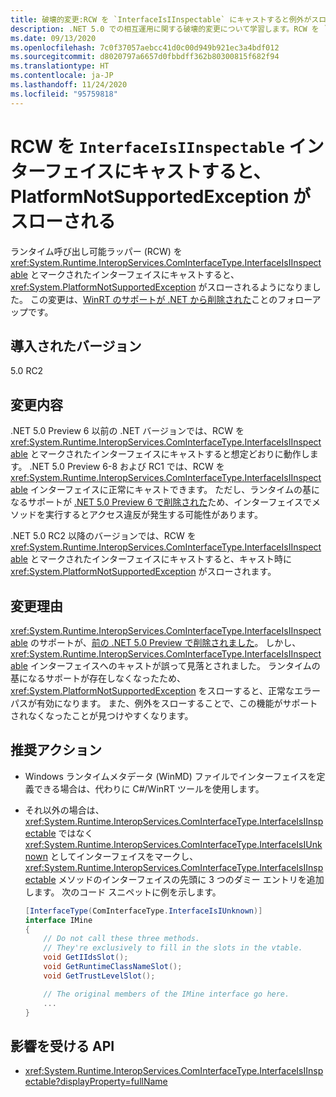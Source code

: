 ```yaml
---
title: 破壊的変更:RCW を `InterfaceIsIInspectable` にキャストすると例外がスローされる
description: .NET 5.0 での相互運用に関する破壊的変更について学習します。RCW を `InterfaceIsIInspectable` インターフェイスにキャストすると、PlatformNotSupportedException がスローされます。
ms.date: 09/13/2020
ms.openlocfilehash: 7c0f37057aebcc41d0c00d949b921ec3a4bdf012
ms.sourcegitcommit: d8020797a6657d0fbbdff362b80300815f682f94
ms.translationtype: HT
ms.contentlocale: ja-JP
ms.lasthandoff: 11/24/2020
ms.locfileid: "95759818"
---
```

# <a name="casting-rcw-to-an-interfaceisiinspectable-interface-throws-platformnotsupportedexception"></a>RCW を `InterfaceIsIInspectable` インターフェイスにキャストすると、PlatformNotSupportedException がスローされる

ランタイム呼び出し可能ラッパー (RCW) を <xref:System.Runtime.InteropServices.ComInterfaceType.InterfaceIsIInspectable> とマークされたインターフェイスにキャストすると、<xref:System.PlatformNotSupportedException> がスローされるようになりました。 この変更は、[WinRT のサポートが .NET から削除された](built-in-support-for-winrt-removed.md)ことのフォローアップです。

## <a name="version-introduced"></a>導入されたバージョン

5.0 RC2

## <a name="change-description"></a>変更内容

.NET 5.0 Preview 6 以前の .NET バージョンでは、RCW を <xref:System.Runtime.InteropServices.ComInterfaceType.InterfaceIsIInspectable> とマークされたインターフェイスにキャストすると想定どおりに動作します。 .NET 5.0 Preview 6-8 および RC1 では、RCW を <xref:System.Runtime.InteropServices.ComInterfaceType.InterfaceIsIInspectable> インターフェイスに正常にキャストできます。 ただし、ランタイムの基になるサポートが [.NET 5.0 Preview 6 で削除された](built-in-support-for-winrt-removed.md)ため、インターフェイスでメソッドを実行するとアクセス違反が発生する可能性があります。

.NET 5.0 RC2 以降のバージョンでは、RCW を <xref:System.Runtime.InteropServices.ComInterfaceType.InterfaceIsIInspectable> とマークされたインターフェイスにキャストすると、キャスト時に <xref:System.PlatformNotSupportedException> がスローされます。

## <a name="reason-for-change"></a>変更理由

<xref:System.Runtime.InteropServices.ComInterfaceType.InterfaceIsIInspectable> のサポートが、[前の .NET 5.0 Preview で削除されました](built-in-support-for-winrt-removed.md)。 しかし、<xref:System.Runtime.InteropServices.ComInterfaceType.InterfaceIsIInspectable> インターフェイスへのキャストが誤って見落とされました。 ランタイムの基になるサポートが存在しなくなったため、<xref:System.PlatformNotSupportedException> をスローすると、正常なエラー パスが有効になります。 また、例外をスローすることで、この機能がサポートされなくなったことが見つけやすくなります。

## <a name="recommended-action"></a>推奨アクション

- Windows ランタイムメタデータ (WinMD) ファイルでインターフェイスを定義できる場合は、代わりに C#/WinRT ツールを使用します。

- それ以外の場合は、<xref:System.Runtime.InteropServices.ComInterfaceType.InterfaceIsIInspectable> ではなく <xref:System.Runtime.InteropServices.ComInterfaceType.InterfaceIsIUnknown> としてインターフェイスをマークし、<xref:System.Runtime.InteropServices.ComInterfaceType.InterfaceIsIInspectable> メソッドのインターフェイスの先頭に 3 つのダミー エントリを追加します。 次のコード スニペットに例を示します。

  ```csharp
  [InterfaceType(ComInterfaceType.InterfaceIsIUnknown)]
  interface IMine
  {
      // Do not call these three methods.
      // They're exclusively to fill in the slots in the vtable.
      void GetIIdsSlot();
      void GetRuntimeClassNameSlot();
      void GetTrustLevelSlot();

      // The original members of the IMine interface go here.
      ...
  }
  ```

## <a name="affected-apis"></a>影響を受ける API

- <xref:System.Runtime.InteropServices.ComInterfaceType.InterfaceIsIInspectable?displayProperty=fullName>

<!--

### Affected APIs

- `F:System.Runtime.InteropServices.ComInterfaceType.InterfaceIsIInspectable`

### Category

Interop

-->

